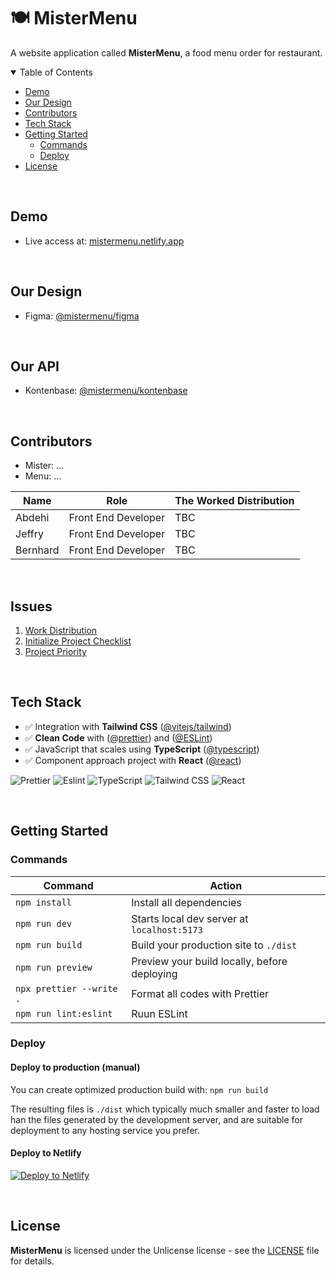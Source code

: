 # 🍽️ MisterMenu

A website application called **MisterMenu**, a food menu order for restaurant.

<details open>
<summary> Table of Contents </summary>

- [Demo](#demo)
- [Our Design](#our-design)
- [Contributors](#contributors)
- [Tech Stack](#tech-stack)
- [Getting Started](#getting-started)
  - [Commands](#commands)
  - [Deploy](#deploy)
- [License](#license)

</details>

<br>

## Demo

- Live access at: [mistermenu.netlify.app](https://mistermenu.netlify.app)

<br>

## Our Design

- Figma: [@mistermenu/figma](https://www.figma.com/file/R2vcyMmktVMeFGhRPJpPT9/Mister-Menu)

<br>

## Our API

- Kontenbase: [@mistermenu/kontenbase](https://api.kontenbase.com/query/api/v1/bbab1d2d-346d-4e0c-a0ca-07082d42df18/katalog-makanan)

<br>

## Contributors

- Mister: ...
- Menu: ...

| Name     | Role                | The Worked Distribution |
| -------- | ------------------- | ----------------------- |
| Abdehi   | Front End Developer | TBC                     |
| Jeffry   | Front End Developer | TBC                     |
| Bernhard | Front End Developer | TBC                     |

<br>

## Issues

1. [Work Distribution](https://github.com/mistermenu/mistermenu/issues/1)
2. [Initialize Project Checklist](https://github.com/mistermenu/mistermenu/issues/2)
3. [Project Priority](https://github.com/mistermenu/mistermenu/issues/3)

<br>

## Tech Stack

- ✅ Integration with **Tailwind CSS** ([@vitejs/tailwind](https://tailwindcss.com/docs/guides/vite))
- ✅ **Clean Code** with ([@prettier](https://prettier.io/docs/en/install.html)) and ([@ESLint](https://eslint.org/))
- ✅ JavaScript that scales using **TypeScript** ([@typescript](https://www.typescriptlang.org/docs/handbook/intro.html))
- ✅ Component approach project with **React** ([@react](https://create-react-app.dev/docs/getting-started/))

![Prettier](https://img.shields.io/badge/prettier-1A2C34?style=for-the-badge&logo=prettier&logoColor=F7BA3E)
![Eslint](https://img.shields.io/badge/eslint-3A33D1?style=for-the-badge&logo=eslint&logoColor=white)
![TypeScript](https://img.shields.io/badge/TypeScript-007ACC?style=for-the-badge&logo=typescript&logoColor=white)
![Tailwind CSS](https://img.shields.io/badge/Tailwind_CSS-38B2AC?style=for-the-badge&logo=tailwind-css&logoColor=white)
![React](https://img.shields.io/badge/React-20232A?style=for-the-badge&logo=react&logoColor=61DAFB)

<br>

## Getting Started

### Commands

| Command                  | Action                                       |
| ------------------------ | -------------------------------------------- |
| `npm install`            | Install all dependencies                     |
| `npm run dev`            | Starts local dev server at `localhost:5173`  |
| `npm run build`          | Build your production site to `./dist`       |
| `npm run preview`        | Preview your build locally, before deploying |
| `npx prettier --write .` | Format all codes with Prettier               |
| `npm run lint:eslint`    | Ruun ESLint                                  |

### Deploy

#### Deploy to production (manual)

You can create optimized production build with:
`npm run build`

The resulting files is `./dist` which typically much smaller and faster to load han the files generated by the development server, and are suitable for deployment to any hosting service you prefer.

#### Deploy to Netlify

[![Deploy to Netlify](https://www.netlify.com/img/deploy/button.svg)](https://app.netlify.com/start/deploy?repository=https://github.com/mistermenu/mistermenu)

<br>

## License

**MisterMenu** is licensed under the Unlicense license - see the [LICENSE](https://github.com/mistermenu/mistermenu/blob/main/LICENSE) file for details.

